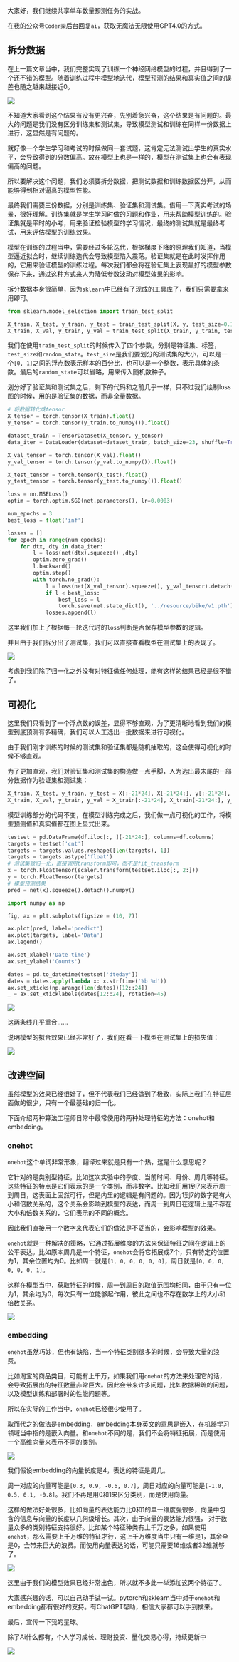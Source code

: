 大家好，我们继续共享单车数量预测任务的实战。



在我的公众号`Coder梁`后台回复`ai`，获取无魔法无限使用GPT4.0的方式。


## 拆分数据



在上一篇文章当中，我们完整实现了训练一个神经网络模型的过程，并且得到了一个还不错的模型。随着训练过程中模型地迭代，模型预测的结果和真实值之间的误差也随之越来越接近0。



![](https://moutsea-blog.oss-cn-hangzhou.aliyuncs.com/image-20240221000940124.png)



不知道大家看到这个结果有没有更兴奋，先别着急兴奋，这个结果是有问题的。最大的问题是我们没有区分训练集和测试集，导致模型测试和训练在同样一份数据上进行，这显然是有问题的。



就好像一个学生学习和考试的时候做同一套试题，这肯定无法测试出学生的真实水平，会导致得到的分数偏高。放在模型上也是一样的，模型在测试集上也会有表现偏高的问题。



所以要解决这个问题，我们必须要拆分数据，把测试数据和训练数据区分开，从而能够得到相对逼真的模型性能。



最终我们需要三份数据，分别是训练集、验证集和测试集。借用一下真实考试的场景，很好理解。训练集就是学生学习时做的习题和作业，用来帮助模型训练的。验证集就是平时的小考，用来验证检验模型的学习情况，最终的测试集就是最终考试，用来评估模型的训练效果。



模型在训练的过程当中，需要经过多轮迭代，根据梯度下降的原理我们知道，当模型逼近拟合时，继续训练迭代会导致模型陷入震荡。验证集就是在此时发挥作用的，它用来验证模型的训练过程。每次我们都会将在验证集上表现最好的模型参数保存下来，通过这种方式来人为降低参数波动对模型效果的影响。



拆分数据本身很简单，因为`sklearn`中已经有了现成的工具库了，我们只需要拿来用即可。



```python
from sklearn.model_selection import train_test_split

X_train, X_test, y_train, y_test = train_test_split(X, y, test_size=0.1, random_state=23)
X_train, X_val, y_train, y_val = train_test_split(X_train, y_train, test_size=0.1, random_state=23)
```



我们在使用`train_test_split`的时候传入了四个参数，分别是特征集、标签，`test_size`和`random_state`。`test_size`是我们要划分的测试集的大小，可以是一个`[0, 1]`之间的浮点数表示样本的百分比，也可以是一个整数，表示具体的条数。最后的`random_state`可以省略，用来传入随机数种子。



划分好了验证集和测试集之后，剩下的代码和之前几乎一样，只不过我们绘制loss图的时候，用的是验证集的数据，而非全量数据。



```python
# 将数据转化成tensor
X_tensor = torch.tensor(X_train).float()
y_tensor = torch.tensor(y_train.to_numpy()).float()

dataset_train = TensorDataset(X_tensor, y_tensor)
data_iter = DataLoader(dataset=dataset_train, batch_size=23, shuffle=True)

X_val_tensor = torch.tensor(X_val).float()
y_val_tensor = torch.tensor(y_val.to_numpy()).float()

X_test_tensor = torch.tensor(X_test).float()
y_test_tensor = torch.tensor(y_test.to_numpy()).float()

loss = nn.MSELoss()
optim = torch.optim.SGD(net.parameters(), lr=0.0003)

num_epochs = 3
best_loss = float('inf')

losses = []
for epoch in range(num_epochs):
    for dtx, dty in data_iter:
        l = loss(net(dtx).squeeze() ,dty)
        optim.zero_grad()
        l.backward()
        optim.step()
        with torch.no_grad():
            l = loss(net(X_val_tensor).squeeze(), y_val_tensor).detach().numpy()
            if l < best_loss:
                best_loss = l
                torch.save(net.state_dict(), '../resource/bike/v1.pth')
            losses.append(l)
```



这里我们加上了根据每一轮迭代时的`loss`判断是否保存模型参数的逻辑。



并且由于我们拆分出了测试集，我们可以直接查看模型在测试集上的表现了。



![](https://moutsea-blog.oss-cn-hangzhou.aliyuncs.com/image-20240226221758009.png)



考虑到我们除了归一化之外没有对特征做任何处理，能有这样的结果已经是很不错了。



## 可视化



这里我们只看到了一个浮点数的误差，显得不够直观，为了更清晰地看到我们的模型到底预测有多精确，我们可以人工选出一批数据来进行可视化。



由于我们刚才训练的时候的测试集和验证集都是随机抽取的，这会使得可视化的时候不够直观。



为了更加直观，我们对验证集和测试集的构造做一点手脚，人为选出最末尾的一部分数据作为验证集和测试集：



```python
X_train, X_test, y_train, y_test = X[:-21*24], X[-21*24:], y[:-21*24], y[-21*24:]
X_train, X_val, y_train, y_val = X_train[:-21*24], X_train[-21*24:], y_train[:-21*24], y_train[-21*24:]
```



模型训练部分的代码不变，在模型训练完成之后，我们做一点可视化的工作，将模型预测值和真实值都在图上显式出来。



```python
testset = pd.DataFrame(df.iloc[:, ][-21*24:], columns=df.columns)
targets = testset['cnt']
targets = targets.values.reshape([len(targets), 1])
targets = targets.astype('float')
# 测试集做归一化，直接调用transform即可，而不是fit_transform
x = torch.FloatTensor(scaler.transform(testset.iloc[:, 2:]))
y = torch.FloatTensor(targets)
# 模型预测结果
pred = net(x).squeeze().detach().numpy()

import numpy as np

fig, ax = plt.subplots(figsize = (10, 7))

ax.plot(pred, label='predict')
ax.plot(targets, label='Data')
ax.legend()

ax.set_xlabel('Date-time')
ax.set_ylabel('Counts')

dates = pd.to_datetime(testset['dteday'])
dates = dates.apply(lambda x: x.strftime('%b %d'))
ax.set_xticks(np.arange(len(dates))[12::24])
_ = ax.set_xticklabels(dates[12::24], rotation=45)
```

![](https://moutsea-blog.oss-cn-hangzhou.aliyuncs.com/image-20240227200149896.png)

这两条线几乎重合……



说明模型的拟合效果已经非常好了，我们在看一下模型在测试集上的损失值：



![](https://moutsea-blog.oss-cn-hangzhou.aliyuncs.com/image-20240227200320037.png)



## 改进空间



虽然模型的效果已经很好了，但不代表我们已经做到了极致，实际上我们在特征层面做的很少，只有一个最基础的归一化。



下面介绍两种算法工程师日常中最常使用的两种处理特征的方法：onehot和embedding。



### onehot



`onehot`这个单词非常形象，翻译过来就是只有一个热，这是什么意思呢？



它针对的是类别型特征，比如这次实验中的季度、当前时间、月份、周几等特征。这些特征的特点是它们表示的是一个类别，而非数字。比如我们用1到7来表示周一到周日，这表面上固然可行，但是内里的逻辑是有问题的。因为1到7的数字是有大小和倍数关系的，这个关系会影响到模型的表达，而周一到周日在逻辑上是不存在大小和倍数关系的，它们表示的不同的概念。



因此我们直接用一个数字来代表它们的做法是不妥当的，会影响模型的效果。



`onehot`就是一种解决的策略，它通过拓展维度的方法来保证特征之间在逻辑上的公平表达。比如原本周几是一个特征，`onehot`会将它拓展成7个，只有特定的位置为1，其余位置均为0。比如周一就是`[1, 0, 0, 0, 0, 0]`，周日就是`[0, 0, 0, 0, 0, 0, 1]`。



这样在模型当中，获取特征的时候，周一到周日的取值范围均相同，由于只有一位为1，其余均为0，每次只有一位能够起作用，彼此之间也不存在数学上的大小和倍数关系。



![](https://moutsea-blog.oss-cn-hangzhou.aliyuncs.com/image-20240227200447220.png)



### embedding



`onehot`虽然巧妙，但也有缺陷，当一个特征类别很多的时候，会导致大量的浪费。



比如淘宝的商品类目，可能有上千万，如果我们用`onehot`的方法来处理它的话，会导致拓展出的特征数量非常巨大。因此会带来许多问题，比如数据稀疏的问题，以及模型训练和部署时的性能问题等。



所以在实际的工作当中，`onehot`已经很少使用了。



取而代之的做法是embedding，embedding本身英文的意思是嵌入，在机器学习领域当中指的是嵌入向量。和`onehot`不同的是，我们不会将特征拓展，而是使用一个高维向量来表示不同的类别。



![](https://moutsea-blog.oss-cn-hangzhou.aliyuncs.com/image-20240227201415800.png)



我们假设embedding的向量长度是4，表达的特征是周几。



周一对应的向量可能是`[0.3, 0.9, -0.6, 0.7]`，周日对应的向量可能是`[-1.0, 0.5, 0.1, -0.8]`。我们不再是用0和1来区分类别，而是使用向量。



这样的做法好处很多，比如向量的表达能力比0和1的单一维度强很多，向量中包含的信息与向量的长度以几何级增长。其次，由于向量的表达能力很强， 对于数量众多的类别特征支持很好。比如某个特征种类有上千万之多，如果使用`onehot`，那么需要上千万维的特征才行，这上千万维度当中只有一维是1，其余全是0，会带来巨大的浪费。而使用向量表达的话，可能只需要16维或者32维就够了。



![](https://moutsea-blog.oss-cn-hangzhou.aliyuncs.com/image-20240227202337811.png)



这里由于我们的模型效果已经非常出色，所以就不多此一举添加这两个特征了。



大家感兴趣的话，可以自己动手试一试。pytorch和sklearn当中对于`onehot`和embedding都有很好的支持。有ChatGPT帮助，相信大家都可以手到擒来。



最后，宣传一下我的星球。



除了Ai什么都有，个人学习成长、理财投资、量化交易心得，持续更新中



![](https://moutsea-blog.oss-cn-hangzhou.aliyuncs.com/%E6%98%9F%E7%90%83%E4%BC%98%E6%83%A0%E5%88%B8%20(6).jpeg)

